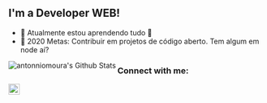 ## I'm a Developer WEB!

- 🌱 Atualmente estou aprendendo tudo 🤣
- 🥅 2020 Metas: Contribuir em projetos de código aberto. Tem algum em node aí?

<img align="left" alt="antonniomoura's Github Stats" src="https://github-readme-stats.codestackr.vercel.app/api?username=antonniomoura&show_icons=true&hide_border=true" />

[linkedin]: https://linkedin.com/in/antonniomoura

### Connect with me:

[<img align="left" alt="antonniomoura | LinkedIn" width="22px" src="https://cdn.jsdelivr.net/npm/simple-icons@v3/icons/linkedin.svg" />][linkedin]

<br />
